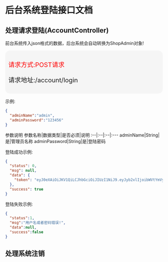 # 后台系统登陆接口文档

## 处理请求登陆(AccountController)

<p>前台系统传入json格式的数据，后台系统会自动转换为ShopAdmin对象!</p>

<div style="background-color:#f5f5f5;padding:10px;border-radius:15px;">
  <p style="color:red;font-size:20px;">请求方式:POST请求</p>
  <p style="style:skyblue;font-size:20px;">请求地址:/account/login</p>
</div>

示例:
``` json
{
  "adminName":"admin",
  "adminPassword":"123456"
}
```
参数说明
参数名称|数据类型|是否必须|说明
:--|:--|:--|:---
adminName|String|是|管理员名称
adminPassword|String|是|登陆密码

<p>登陆成功示例:</p>

```json
{
  "status": 0,
  "msg": null,
  "data": {
    "token": "eyJ0eXAiOiJKV1QiLCJhbGciOiJIUzI1NiJ9.eyJyb2xlIjoibWVtYmVyIiwidW5pcXVlX25hbWUiOiJhZG1pbiIsInVzZXJpZCI6IjEiLCJpc3MiOiJoeml0eHguY29tIiwiYXVkIjoiMDk4ZjZiY2Q0NjIxZDM3M2NhZGU0ZTgzMjYyN2I0ZjYiLCJleHAiOjE1MzM2NDAwMDcsIm5iZiI6MTUzMzYzMjgwN30.b_CH8sn7bXr9U-nbVW3L9VNemEPHUWv26Z419gDNIPM"
  },
  "success": true
}
```
<p>登陆失败示例:</p>

``` json
{
  "status":1,
  "msg":"用户名或者密码错误!",
  "data":null,
  "success":false
}
```
## 处理系统注销